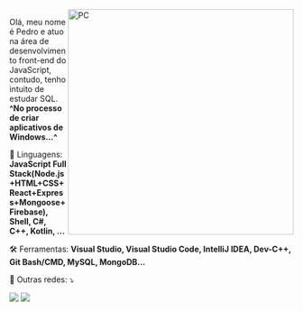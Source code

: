 <img src="https://raw.githubusercontent.com/MicaelliMedeiros/micaellimedeiros/master/image/computer-illustration.png" min-width="400px" max-width="400px" width="400px" align="right" alt="PC">

<p align="left"> 
  Olá, meu nome é Pedro e atuo na área de desenvolvimento front-end do JavaScript, contudo, tenho intuito de estudar SQL.<br>
  <strong>^No processo de criar aplicativos de Windows...^</strong>
</p>

<p align="left">
  💼 Linguagens: <strong>JavaScript Full Stack(Node.js+HTML+CSS+React+Express+Mongoose+Firebase), Shell, C#, C++, Kotlin, ...</strong>
</p>

<p align="left">
 🛠 Ferramentas: <strong>Visual Studio, Visual Studio Code, IntelliJ IDEA, Dev-C++, Git Bash/CMD, MySQL, MongoDB...</strong>
</p>

<p align="left">
  💌 Outras redes: ⤵️
</p>

<p align="left">
  <a href="https://api.whatsapp.com/send?phone=55799989109211&text=Oi" alt="WhatsApp">
  <img src="https://img.shields.io/badge/-WhatsApp-25d366?style=flat-square&labelColor=25d366&logo=whatsapp&logoColor=white&link=https://api.whatsapp.com/send?phone=55799989109211&text=Oi"/></a>
  
  <a href="https://instagram.com/opfranca" alt="Instagram">
  <img src="https://img.shields.io/badge/-Instagram-DF0174?style=flat-square&labelColor=DF0174&logo=instagram&logoColor=white&link=https://instagram.com/opfranca"/></a>
</p>  
